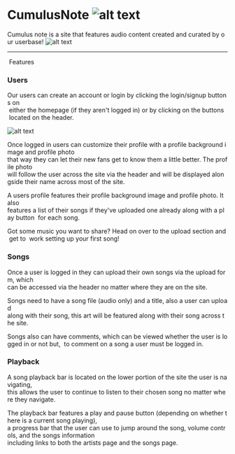 [logo]: https://cdn2.iconfinder.com/data/icons/minimalism/512/soundcloud.png

# CumulusNote ![alt text][logo] 

Cumulus note is a site that features audio content created and curated by our userbase!
![alt text](https://i.imgur.com/WETz7D0.jpg)

---

 Features

### Users

Our users can create an account or login by clicking the login/signup buttons on
 either the homepage (if they aren't logged in) or by clicking on the buttons 
 located on the header.

![alt text](http://g.recordit.co/6ds0NNMiaT.gif)


Once logged in users can customize their profile with a profile background image and profile photo
that way they can let their new fans get to know them a little better. The profile photo 
will follow the user across the site via the header and will be displayed alongside their name
across most of the site. 

A users profile features their profile background image and profile photo. It also
features a list of their songs if they've uploaded one already along with a play button 
for each song.

Got some music you want to share? Head on over to the upload section and get to 
work setting up your first song!

### Songs

Once a user is logged in they can upload their own songs via the upload form, which
can be accessed via the header no matter where they are on the site.

Songs need to have a song file (audio only) and a title, also a user can upload 
along with their song, this art will be featured along with their song across the site.

Songs also can have comments, which can be viewed whether the user is logged in or not but, 
to comment on a song a user must be logged in.

### Playback

A song playback bar is located on the lower portion of the site the user is navigating,
this allows the user to continue to listen to their chosen song no matter where they navigate.

The playback bar features a play and pause button (depending on whether there is a current song playing),
a progress bar that the user can use to jump around the song, volume controls, and the songs information
including links to both the artists page and the songs page.